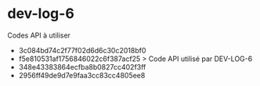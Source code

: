 # dev-log-6
Codes API à utiliser

* 3c084bd74c2f77f02d6d6c30c2018bf0
* f5e810531af1756846022c6f387acf25 > Code API utilisé par DEV-LOG-6
* 348e43383864ecfba8b0827cc402f3ff
* 2956ff49de9d7e9faa3cc83cc4805ee8